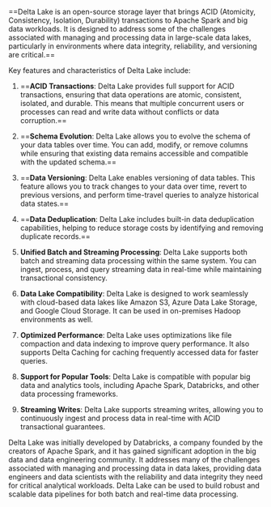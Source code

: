 ==Delta Lake is an open-source storage layer that brings ACID (Atomicity, Consistency, Isolation, Durability) transactions to Apache Spark and big data workloads. It is designed to address some of the challenges associated with managing and processing data in large-scale data lakes, particularly in environments where data integrity, reliability, and versioning are critical.==

Key features and characteristics of Delta Lake include:

1. ==**ACID Transactions**: Delta Lake provides full support for ACID transactions, ensuring that data operations are atomic, consistent, isolated, and durable. This means that multiple concurrent users or processes can read and write data without conflicts or data corruption.==

2. ==**Schema Evolution**: Delta Lake allows you to evolve the schema of your data tables over time. You can add, modify, or remove columns while ensuring that existing data remains accessible and compatible with the updated schema.==

3. ==**Data Versioning**: Delta Lake enables versioning of data tables. This feature allows you to track changes to your data over time, revert to previous versions, and perform time-travel queries to analyze historical data states.==

4. ==**Data Deduplication**: Delta Lake includes built-in data deduplication capabilities, helping to reduce storage costs by identifying and removing duplicate records.==

5. **Unified Batch and Streaming Processing**: Delta Lake supports both batch and streaming data processing within the same system. You can ingest, process, and query streaming data in real-time while maintaining transactional consistency.

6. **Data Lake Compatibility**: Delta Lake is designed to work seamlessly with cloud-based data lakes like Amazon S3, Azure Data Lake Storage, and Google Cloud Storage. It can be used in on-premises Hadoop environments as well.

7. **Optimized Performance**: Delta Lake uses optimizations like file compaction and data indexing to improve query performance. It also supports Delta Caching for caching frequently accessed data for faster queries.

8. **Support for Popular Tools**: Delta Lake is compatible with popular big data and analytics tools, including Apache Spark, Databricks, and other data processing frameworks.

9. **Streaming Writes**: Delta Lake supports streaming writes, allowing you to continuously ingest and process data in real-time with ACID transactional guarantees.

Delta Lake was initially developed by Databricks, a company founded by the creators of Apache Spark, and it has gained significant adoption in the big data and data engineering community. It addresses many of the challenges associated with managing and processing data in data lakes, providing data engineers and data scientists with the reliability and data integrity they need for critical analytical workloads. Delta Lake can be used to build robust and scalable data pipelines for both batch and real-time data processing.